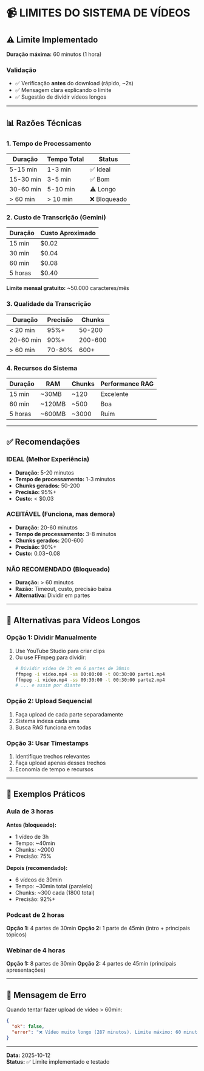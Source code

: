 # 📹 LIMITES DO SISTEMA DE VÍDEOS

## ⚠️ Limite Implementado

**Duração máxima:** 60 minutos (1 hora)

### Validação
- ✅ Verificação **antes** do download (rápido, ~2s)
- ✅ Mensagem clara explicando o limite
- ✅ Sugestão de dividir vídeos longos

---

## 📊 Razões Técnicas

### 1. Tempo de Processamento
| Duração | Tempo Total | Status |
|---------|-------------|--------|
| 5-15 min | 1-3 min | ✅ Ideal |
| 15-30 min | 3-5 min | ✅ Bom |
| 30-60 min | 5-10 min | ⚠️ Longo |
| > 60 min | > 10 min | ❌ Bloqueado |

### 2. Custo de Transcrição (Gemini)
| Duração | Custo Aproximado |
|---------|------------------|
| 15 min | $0.02 |
| 30 min | $0.04 |
| 60 min | $0.08 |
| 5 horas | $0.40 |

**Limite mensal gratuito:** ~50.000 caracteres/mês

### 3. Qualidade da Transcrição
| Duração | Precisão | Chunks |
|---------|----------|--------|
| < 20 min | 95%+ | 50-200 |
| 20-60 min | 90%+ | 200-600 |
| > 60 min | 70-80% | 600+ |

### 4. Recursos do Sistema
| Duração | RAM | Chunks | Performance RAG |
|---------|-----|--------|-----------------|
| 15 min | ~30MB | ~120 | Excelente |
| 60 min | ~120MB | ~500 | Boa |
| 5 horas | ~600MB | ~3000 | Ruim |

---

## ✅ Recomendações

### IDEAL (Melhor Experiência)
- **Duração:** 5-20 minutos
- **Tempo de processamento:** 1-3 minutos
- **Chunks gerados:** 50-200
- **Precisão:** 95%+
- **Custo:** < $0.03

### ACEITÁVEL (Funciona, mas demora)
- **Duração:** 20-60 minutos
- **Tempo de processamento:** 3-8 minutos
- **Chunks gerados:** 200-600
- **Precisão:** 90%+
- **Custo:** $0.03-$0.08

### NÃO RECOMENDADO (Bloqueado)
- **Duração:** > 60 minutos
- **Razão:** Timeout, custo, precisão baixa
- **Alternativa:** Dividir em partes

---

## 🔧 Alternativas para Vídeos Longos

### Opção 1: Dividir Manualmente
1. Use YouTube Studio para criar clips
2. Ou use FFmpeg para dividir:
   ```bash
   # Dividir vídeo de 3h em 6 partes de 30min
   ffmpeg -i video.mp4 -ss 00:00:00 -t 00:30:00 parte1.mp4
   ffmpeg -i video.mp4 -ss 00:30:00 -t 00:30:00 parte2.mp4
   # ... e assim por diante
   ```

### Opção 2: Upload Sequencial
1. Faça upload de cada parte separadamente
2. Sistema indexa cada uma
3. Busca RAG funciona em todas

### Opção 3: Usar Timestamps
1. Identifique trechos relevantes
2. Faça upload apenas desses trechos
3. Economia de tempo e recursos

---

## 📝 Exemplos Práticos

### Aula de 3 horas
**Antes (bloqueado):**
- 1 vídeo de 3h
- Tempo: ~40min
- Chunks: ~2000
- Precisão: 75%

**Depois (recomendado):**
- 6 vídeos de 30min
- Tempo: ~30min total (paralelo)
- Chunks: ~300 cada (1800 total)
- Precisão: 92%+

### Podcast de 2 horas
**Opção 1:** 4 partes de 30min
**Opção 2:** 1 parte de 45min (intro + principais tópicos)

### Webinar de 4 horas
**Opção 1:** 8 partes de 30min
**Opção 2:** 4 partes de 45min (principais apresentações)

---

## 🎯 Mensagem de Erro

Quando tentar fazer upload de vídeo > 60min:

```json
{
  "ok": false,
  "error": "❌ Vídeo muito longo (287 minutos). Limite máximo: 60 minutos (1 hora). Para vídeos mais longos, divida em partes menores."
}
```

---

**Data:** 2025-10-12  
**Status:** ✅ Limite implementado e testado

